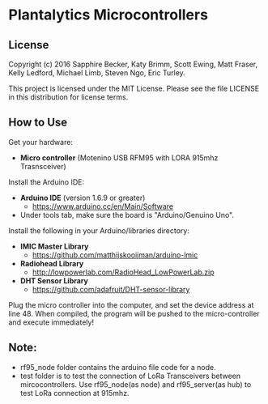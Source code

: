# Plantalytics Microcontrollers

## License

Copyright (c) 2016 Sapphire Becker, Katy Brimm, Scott Ewing, Matt Fraser, Kelly Ledford, Michael Limb, Steven Ngo, Eric Turley.

This project is licensed under the MIT License. Please see the file LICENSE in this distribution for license terms.

## How to Use

Get your hardware:
* **Micro controller** (Motenino USB RFM95 with LORA 915mhz Trasnsceiver)

Install the Arduino IDE:
* **Arduino IDE** (version 1.6.9 or greater)
  * https://www.arduino.cc/en/Main/Software
* Under tools tab, make sure the board is "Arduino/Genuino Uno".
  
Install the following in your Arduino/libraries directory:
* **IMIC Master Library** 
  * https://github.com/matthijskooijman/arduino-lmic
* **Radiohead Library** 
  * http://lowpowerlab.com/RadioHead_LowPowerLab.zip
* **DHT Sensor Library**
  * https://github.com/adafruit/DHT-sensor-library

Plug the micro controller into the computer, and set the device address at line 48. When compiled, the program will be pushed to the micro-controller and execute immediately!

## Note:

* rf95_node folder contains the arduino file code for a node.
* test folder is to test the connection of LoRa Transceivers between mircocontrollers. Use rf95_node(as node) and rf95_server(as hub) to test LoRa connection at 915mhz.
